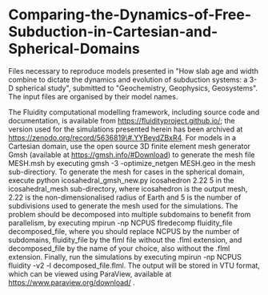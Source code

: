 # Comparing-the-Dynamics-of-Free-Subduction-in-Cartesian-and-Spherical-Domains

Files necessary to reproduce models presented in "How slab age and width combine to dictate the dynamics and evolution of subduction systems: a 3-D spherical study", submitted to "Geochemistry, Geophysics, Geosystems". The input files are organised by their model names.

The Fluidity computational modelling framework, including source code and documentation, is available from https://fluidityproject.github.io/; the version used for the simulations presented herein has been archived at https://zenodo.org/record/5636819\#.YYBeydZBxR4. For models in a Cartesian domain, use the open source 3D finite element mesh generator Gmsh (available at https://gmsh.info/#Download) to generate the mesh file MESH.msh by executing gmsh -3 -optimize_netgen MESH.geo in the mesh sub-directiory. To generate the mesh for cases in the spherical domain, execute python icosahedral_gmsh_new.py icosahedron 2.22 5 in the icosahedral_mesh sub-directory, where icosahedron is the output mesh, 2.22 is the non-dimensionalised radius of Earth and 5 is the number of subdivisions used to generate the mesh used for the simulations. The problem should be decomposed into multiple subdomains to benefit from parallelism, by executing mpirun -np NCPUS flredecomp fluidity_file decomposed_file, where you should replace NCPUS by the number of subdomains, fluidity_file by the flml file without the .flml extension, and decomposed_file by the name of your choice, also without the .flml extension. Finally, run the simulations by executing mpirun -np NCPUS fluidity -v2 -l decomposed_file.flml. The output will be stored in VTU format, which can be viewed using ParaView, available at https://www.paraview.org/download/ .
